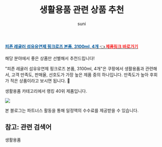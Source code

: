 ﻿---
layout: post
title:  "생활용품 관련 상품 추천" 
author: suni
categories: [ 생활용품 ]
tags: []
image: https://static.coupangcdn.com/image/retail/images/4022517142043-a9c2d0e5-2db8-4f48-87b2-da8381eda253.jpg 
description: "쿠팡에서 관련 상품으로 가장 고객 선호도가 높은 제품 중 하나입니다."
---
<a href="https://link.coupang.com/re/AFFSDP?lptag=AF5011742&pageKey=142412365&itemId=6088507327&vendorItemId=3056632559&traceid=V0-113-72a4a71d73f4678a"><b><font color='#01579B'>피죤 레귤러 섬유유연제 핑크로즈 본품, 3100ml, 4개 </font></b>👈<b><font color='#f71919'> 제품링크 바로가기</font></b></a>

해당 분야에서 좋은 상품만 선별해서 추천드립니다!

"피죤 레귤러 섬유유연제 핑크로즈 본품, 3100ml, 4개"은 쿠팡에서 생활용품과 관련해서, 고객 만족도, 판매율, 선호도가 가장 높은 제품 중의 하나입니다.
만족도가 높아 후회가 적은 상품이라고 보시면 됩니다. 🙂

생활용품 카테고리에서 랭킹  40위 제품입니다. 

<a href="https://link.coupang.com/re/AFFSDP?lptag=AF5011742&pageKey=142412365&itemId=6088507327&vendorItemId=3056632559&traceid=V0-113-72a4a71d73f4678a"> <img src="https://static.coupangcdn.com/image/retail/images/4022517142043-a9c2d0e5-2db8-4f48-87b2-da8381eda253.jpg"></a>

본 블로그는 파트너스 활동을 통해 일정액의 수수료를 제공받을 수 있습니다.

## 참고: 관련 검색어    
생활용품